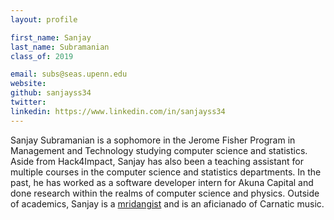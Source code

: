 ```yaml
---
layout: profile

first_name: Sanjay
last_name: Subramanian
class_of: 2019

email: subs@seas.upenn.edu
website:
github: sanjayss34
twitter:
linkedin: https://www.linkedin.com/in/sanjayss34
---
```


Sanjay Subramanian is a sophomore in the Jerome Fisher Program in Management and Technology studying computer science and statistics. Aside from Hack4Impact, Sanjay has also been a teaching assistant for multiple courses in the computer science and statistics departments. In the past, he has worked as a software developer intern for Akuna Capital and done research within the realms of computer science and physics. Outside of academics, Sanjay is a [mridangist](https://www.google.com/search?q=mridangam&ie=utf-8&oe=utf-8) and is an aficianado of Carnatic music.
